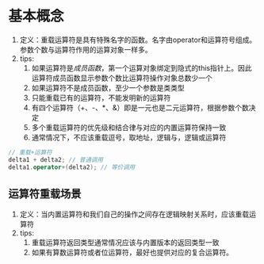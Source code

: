 # 基本概念
1. 定义：重载运算符是具有特殊名字的函数。名字由operator和运算符号组成。参数个数与运算符作用的运算对象一样多。
2. tips:
    1. 如果运算符是*成员函数*，第一个运算对象绑定到隐式的this指针上。因此运算符成员函数显示参数个数比运算符操作对象总数少一个
    2. 如果运算符不是成员函数，至少一个参数是类类型
    3. 只能重载已有的运算符，不能发明新的运算符
    4. 有四个运算符（+、-、*、&）即是一元也是二元运算符，根据参数个数决定
    5. 多个重载运算符的优先级和结合律与对应的内置运算符保持一致
    6. 通常情况下，不应该重载逗号，取地址，逻辑与，逻辑或运算符
    
```c++
// 重载+运算符
delta1 + delta2; // 普通调用
delta1.operator+(delta2); // 等价调用
```
## 运算符重载场景
1. 定义：当内置运算符和我们自己的操作之间存在逻辑映射关系时，应该重载运算符
2. tips:
    1. 重载运算符返回类型通常情况应该与内置版本的返回类型一致
    2. 如果有算数运算符或者位运算符，最好也提供对应的复合运算符。